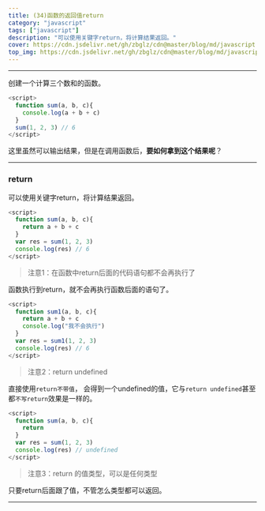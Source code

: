 ```yaml
---
title: (34)函数的返回值return
category: "javascript"
tags: ["javascript"]
description: "可以使用关键字return，将计算结果返回。"
cover: https://cdn.jsdelivr.net/gh/zbglz/cdn@master/blog/md/javascript.svg
top_img: https://cdn.jsdelivr.net/gh/zbglz/cdn@master/blog/md/javascript.svg
---
```


***

创建一个计算三个数和的函数。

```js js
<script>
  function sum(a, b, c){
    console.log(a + b + c)
  }
  sum(1, 2, 3) // 6
</script>
```

这里虽然可以输出结果，但是在调用函数后，**要如何拿到这个结果呢**？

***

### return

可以使用关键字return，将计算结果返回。

```js js
<script>
  function sum(a, b, c){
    return a + b + c
  }
  var res = sum(1, 2, 3)
  console.log(res) // 6
</script>
```

> 注意1：在函数中return后面的代码语句都不会再执行了

函数执行到return，就不会再执行函数后面的语句了。

```js js
<script>
  function sum1(a, b, c){
    return a + b + c 
    console.log("我不会执行")
  }
  var res = sum1(1, 2, 3)
  console.log(res) // 6
</script>
```

> 注意2：return undefined

直接使用`return不带值`， 会得到一个undefined的值，它与`return undefined`甚至都`不写return`效果是一样的。

```js js
<script>
  function sum(a, b, c){
    return
  }
  var res = sum(1, 2, 3)
  console.log(res) // undefined
</script>
```

> 注意3：return 的值类型，可以是任何类型

只要return后面跟了值，不管怎么类型都可以返回。

***